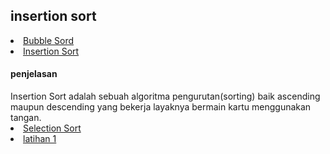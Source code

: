 <html>
<head>
    <h2>insertion sort</h2>
</head>
<body>
    <li><a href="#Bubble Sort">Bubble Sord</a></li>
    <li><a href="#insertion sort">Insertion Sort</a></li>
    <h4>penjelasan</h4>
      Insertion Sort adalah sebuah algoritma pengurutan(sorting) baik ascending maupun descending yang bekerja layaknya bermain kartu menggunakan tangan.
    <li><a href="#Selection sort">Selection Sort</a></li>
    <li><a href="#latihan">latihan 1</a></li>    
</body>
</html>
